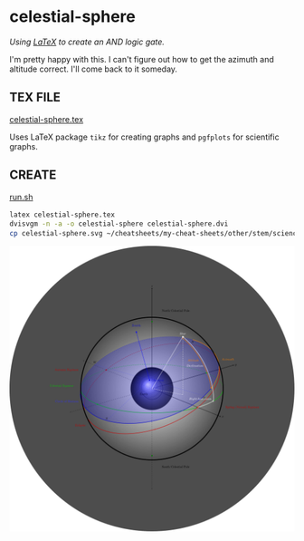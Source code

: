 # celestial-sphere

_Using
[LaTeX](https://github.com/JeffDeCola/my-cheat-sheets/tree/master/software/development/languages/latex-cheat-sheet/)
to create an AND logic gate._

I'm pretty happy with this.  I can't figure out how to get the azimuth and
altitude correct.  I'll come back to it someday.

## TEX FILE

[celestial-sphere.tex](celestial-sphere.tex)

Uses LaTeX package `tikz` for creating graphs
and `pgfplots` for scientific graphs.

## CREATE

[run.sh](run.sh)

```bash
latex celestial-sphere.tex
dvisvgm -n -a -o celestial-sphere celestial-sphere.dvi
cp celestial-sphere.svg ~/cheatsheets/my-cheat-sheets/other/stem/science/earth-and-space-science/astronomy-cheat-sheet/pgfplots-pics/.
```

<p align="center">
    <img src="celestial-sphere.svg"
    align="middle"
</p>
